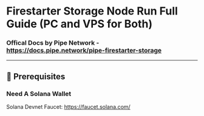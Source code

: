 # Firestarter Storage Node Run Full Guide (PC and VPS for Both)

### Offical Docs by Pipe Network - https://docs.pipe.network/pipe-firestarter-storage

----

## 🧰 Prerequisites
	
### Need A Solana Wallet

Solana Devnet Faucet: https://faucet.solana.com/
